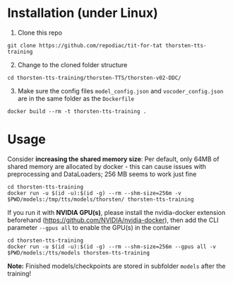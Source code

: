 # Installation (under Linux)

1. Clone this repo
```
git clone https://github.com/repodiac/tit-for-tat thorsten-tts-training
```

2. Change to the cloned folder structure
```
cd thorsten-tts-training/thorsten-TTS/thorsten-v02-DDC/
```

3. Make sure the config files `model_config.json` and `vocoder_config.json` are in the same folder as the `Dockerfile`
```
docker build --rm -t thorsten-tts-training .
```

# Usage

Consider **increasing the shared memory size**: Per default, only 64MB of shared memory are allocated by docker - this can cause issues with preprocessing and DataLoaders; 256 MB seems to work just fine

```
cd thorsten-tts-training
docker run -u $(id -u):$(id -g) --rm --shm-size=256m -v $PWD/models:/tmp/tts/models/thorsten/ thorsten-tts-training
```

If you run it with **NVIDIA GPU(s)**, please install the nvidia-docker extension beforehand (https://github.com/NVIDIA/nvidia-docker), then add the CLI parameter `--gpus all` to enable the GPU(s) in the container

```
cd thorsten-tts-training
docker run -u $(id -u):$(id -g) --rm --shm-size=256m --gpus all -v $PWD/models:/tts/models thorsten-tts-training
```

**Note:** Finished models/checkpoints are stored in subfolder `models` after the training!

